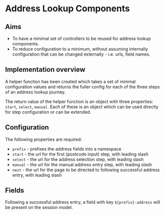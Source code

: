 # Address Lookup Components

## Aims

* To have a minimal set of controllers to be reused for address lookup components.
* To reduce configuration to a minimum, without assuming internally configuration that can be changed externally - i.e. urls, field names.

## Implementation overview

A helper function has been created which takes a set of minimal configuration values and returns the fuller config for each of the three steps of an address lookup journey.

The return value of the helper function is an object with three properties: `start`, `select`, `manual`. Each of these is an object which can be used directly for step configuration or can be extended.

## Configuration

The following properties are required:

* `prefix` - prefixes the address fields into a namespace
* `start` - the url for the first (postcode input) step, with leading slash
* `select` - the url for the address selection step, with leading slash
* `manual` - the url for the manual address entry step, with leading slash
* `next` - the url for the page to be directed to following successful address entry, with leading slash

## Fields

Following a successful address entry, a field with key `${prefix}-address` will be present on the session model.
